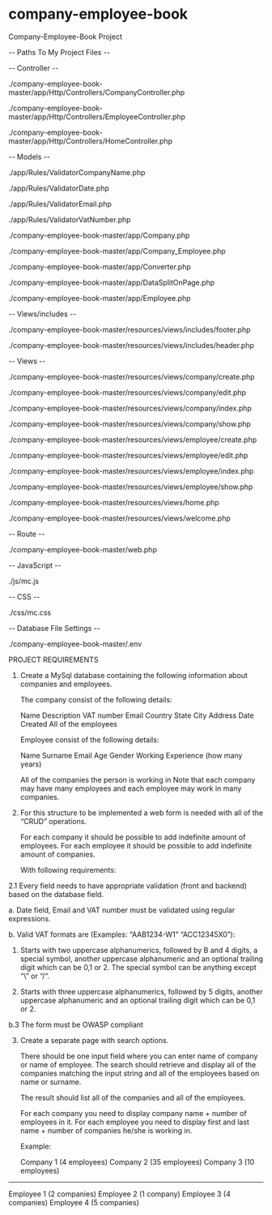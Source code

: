 # company-employee-book
Company-Employee-Book Project

-- Paths To My Project Files --

-- Controller --

./company-employee-book-master/app/Http/Controllers/CompanyController.php

./company-employee-book-master/app/Http/Controllers/EmployeeController.php

./company-employee-book-master/app/Http/Controllers/HomeController.php

-- Models --

./app/Rules/ValidatorCompanyName.php

./app/Rules/ValidatorDate.php

./app/Rules/ValidatorEmail.php

./app/Rules/ValidatorVatNumber.php

./company-employee-book-master/app/Company.php

./company-employee-book-master/app/Company_Employee.php

./company-employee-book-master/app/Converter.php

./company-employee-book-master/app/DataSplitOnPage.php

./company-employee-book-master/app/Employee.php

-- Views/includes --

./company-employee-book-master/resources/views/includes/footer.php

./company-employee-book-master/resources/views/includes/header.php

-- Views --

./company-employee-book-master/resources/views/company/create.php

./company-employee-book-master/resources/views/company/edit.php

./company-employee-book-master/resources/views/company/index.php

./company-employee-book-master/resources/views/company/show.php

./company-employee-book-master/resources/views/employee/create.php

./company-employee-book-master/resources/views/employee/edit.php

./company-employee-book-master/resources/views/employee/index.php

./company-employee-book-master/resources/views/employee/show.php

./company-employee-book-master/resources/views/home.php

./company-employee-book-master/resources/views/welcome.php

-- Route --

./company-employee-book-master/web.php

-- JavaScript --

./js/mc.js

-- CSS --

./css/mc.css

-- Database File Settings --

./company-employee-book-master/.env

  PROJECT REQUIREMENTS
   
1. Create a MySql database containing the following information about companies and employees.

   The company consist of the following details:

   Name
   Description
   VAT number
   Email
   Country
   State
   City
   Address
   Date Created
   All of the employees

   Employee consist of the following details:
   
   Name
   Surname
   Email
   Age
   Gender
   Working Experience (how many years)

   All of the companies the person is working in
   Note that each company may have many employees and each employee may work in many companies.

2. For this structure to be implemented a web form is needed with all of the “CRUD” operations.

   For each company it should be possible to add indefinite amount of employees.
   For each employee it should be possible to add indefinite amount of companies.
   
   With following requirements:

2.1 Every field needs to have appropriate validation (front and backend) based on the database field.

a.  Date field, Email and VAT number must be validated using regular expressions.

b.  Valid VAT formats are (Examples: “AAB1234-W1”  “ACC12345X0”):

1)  Starts with two uppercase alphanumerics,
    followed by B and 4 digits, a special
    symbol, another uppercase alphanumeric
    and an optional trailing digit which can
    be 0,1 or 2. The special symbol can be anything except “\” or “/“.
	
2)  Starts with three uppercase alphanumerics,
    followed by 5 digits, another
    uppercase alphanumeric
    and an optional trailing digit which can be 0,1 or 2.
   
b.3 The form must be OWASP compliant

3. Create a separate page with search options.

   There should be one input field where you can enter name of company or name of employee.
   The search should retrieve and display all of the companies matching the input string and all of the
   employees based on name or surname.
   
   The result should list all of the companies and all of the employees.
   
   For each company you need to display company name + number of employees in it.
   For each employee you need to display first and last name + number of companies he/she is
   working in.
   
   Example:

   Company 1 (4 employees)
   Company 2 (35 employees)
   Company 3 (10 employees)
----------------------------------------------------------------------------------------------------------
   Employee 1 (2 companies)
   Employee 2 (1 company)
   Employee 3 (4 companies)
   Employee 4 (5 companies)
